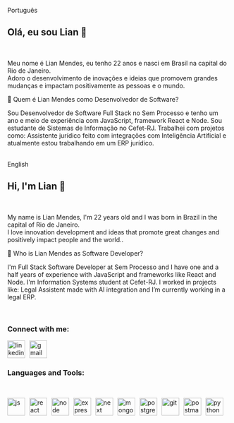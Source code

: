 Português

<h2 align="left">Olá, eu sou Lian 👋</h2><br />

Meu nome é Lian Mendes, eu tenho 22 anos e nasci em Brasil na capital do Rio de Janeiro. <br />
Adoro o desenvolvimento de inovações e ideias que promovem grandes mudanças e impactam positivamente as pessoas e o mundo. <br />

💼 Quem é Lian Mendes como Desenvolvedor de Software?

Sou Desenvolvedor de Software Full Stack no Sem Processo e tenho um ano e meio de experiência com JavaScript, framework React e Node. Sou estudante de Sistemas de Informação no Cefet-RJ. Trabalhei com projetos como: Assistente jurídico feito com integrações com Inteligência Artificial e atualmente estou trabalhando em um ERP jurídico. <br /><br />

English

<h2 align="left">Hi, I'm Lian 👋</h2><br />

My name is Lian Mendes, I'm 22 years old and I was born in Brazil in the capital of Rio de Janeiro. <br />
I love innovation development and ideas that promote great changes and positively impact people and the world.. <br />

💼 Who is Lian Mendes as Software Developer?

I'm Full Stack Software Developer at Sem Processo and I have one and a half years of experience with JavaScript and frameworks like React and Node. I'm Information Systems student at Cefet-RJ. I worked in projects like: Legal Assistent made with AI integration and I’m currently working in a legal ERP.

<br/>

<h3 align="left">Connect with me:</h3>
<p align="left" style="display: flex; align-items: center; gap: 10px;">
  <a href="https://www.linkedin.com/in/lian-mendes-825295210/" target="_blank" style="text-decoration: none;">
    <img src="https://www.vectorlogo.zone/logos/linkedin/linkedin-icon.svg" alt="linkedin" height="40" width="40" style="vertical-align: middle;"/>
  </a>
  <a href="mailto:nailptm@gmail.com?subject=Contato%20via%20GitHub&body=Olá, gostaria de entrar em contato!" style="text-decoration: none;">
    <img src="https://www.vectorlogo.zone/logos/gmail/gmail-icon.svg" alt="gmail" width="40" height="40" style="vertical-align: middle;"/>
  </a>
</p>

<h3 align="left">Languages and Tools:</h3><br />
<p align="left" style="display: flex; align-items: center; gap: 10px;"> 
<a href="https://www.javascript.com" target="_blank" style="text-decoration: none;"> 
<img src="https://www.vectorlogo.zone/logos/javascript/javascript-icon.svg" alt="js" width="40" height="40"/> 
</a>
<a href="https://react.dev" target="_blank" style="text-decoration: none;"> 
<img src="https://www.vectorlogo.zone/logos/reactjs/reactjs-icon.svg" alt="react" width="40" height="40"/> 
</a>
<a href="https://nodejs.org" target="_blank" style="text-decoration: none;"> 
<img src="https://www.vectorlogo.zone/logos/nodejs/nodejs-icon.svg" alt="node" width="40" height="40"/> 
</a>
<a href="https://expressjs.com" target="_blank" style="text-decoration: none;"> 
<img src="https://www.vectorlogo.zone/logos/expressjs/expressjs-icon.svg" alt="express" width="40" height="40"/> 
</a>
<a href="https://nextjs.org" target="_blank" style="text-decoration: none;"> 
<img src="https://www.vectorlogo.zone/logos/nextjs/nextjs-icon.svg" alt="next" width="40" height="40"/> 
</a>
<a href="https://www.mongodb.com" target="_blank" style="text-decoration: none;"> 
<img src="https://www.vectorlogo.zone/logos/mongodb/mongodb-icon.svg" alt="mongodb" width="40" height="40"/> 
</a>
<a href="https://www.postgresql.org" target="_blank" style="text-decoration: none;"> 
<img src="https://www.vectorlogo.zone/logos/postgresql/postgresql-icon.svg" alt="postgres" width="40" height="40"/> 
</a>
<a href="https://github.com" target="_blank" style="text-decoration: none;"> 
<img src="https://www.vectorlogo.zone/logos/github/github-tile.svg" alt="git" width="40" height="40"/> 
</a>
<a href="https://postman.com" target="_blank" style="text-decoration: none;"> 
<img src="https://www.vectorlogo.zone/logos/getpostman/getpostman-icon.svg" alt="postman" width="40" height="40"/> 
</a>
<a href="https://www.python.org" target="_blank" style="text-decoration: none;"> 
<img src="https://www.vectorlogo.zone/logos/python/python-icon.svg" alt="python" width="40" height="40"/> 
</a>
